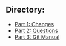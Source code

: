 ## Directory:

- [Part 1: Changes](./Part1/Changes.md)
- [Part 2: Questions](./Part2/Part2.md)
- [Part 3: Git Manual](./Part3/Part3.md)